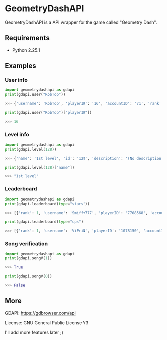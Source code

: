 ﻿# GeometryDashAPI

GeometryDashAPI is a API wrapper for the game called "Geometry Dash".

## Requirements
 - Python 2.25.1

## Examples

### User info
```python
import geometrydashapi as gdapi
print(gdapi.user("RobTop"))

>>> {'username': 'RobTop', 'playerID': '16', 'accountID': '71', 'rank': 249576, 'stars': 1927, 'diamonds': 1399, 'coins': 3, 'userCoins': 113, 'demons': 5, 'cp': 0, 'friendRequests': False, 'messages': 'off', 'commentHistory': 'all', 'moderator': 2, 'youtube': 'UCz_yk8mDSAnxJq0ar66L4sw', 'twitter': 'RobTopGames', 'twitch': 'robtopgames', 'icon': 255, 'ship': 158, 'ball': 106, 'ufo': 118, 'wave': 92, 'robot': 65, 'spider': 67, 'col1': 6, 'col2': 3, 'deathEffect': 1, 'glow': True}

print(gdapi.user("RobTop")["playerID"])

>>> 16
```

### Level info

```python
import geometrydashapi as gdapi
print(gdapi.level(128))

>>> {'name': '1st level', 'id': '128', 'description': '(No description provided)', 'author': 'real storm', 'playerID': '30144023', 'accountID': '6338004', 'difficulty': 'Hard'...

print(gdapi.level(128)["name"])

>>> "1st level"
```
### Leaderboard

```python
import geometrydashapi as gdapi
print(gdapi.leaderboard(type="stars"))

>>> [{'rank': 1, 'username': 'Smiffy777', 'playerID': '7708568', 'accountID': '1413859', 'stars': 181060, 'demons': 4212, 'cp': 0, 'coins': 149, 'usercoins': 37044, 'diamonds': 123499, 'icon': {'form': 'icon'...

print(gdapi.leaderboard(type="cps")

>>> [{'rank': 1, 'username': 'ViPriN', 'playerID': '1078150', 'accountID': '2795', 'stars': 23817, 'demons': 697, 'cp': 278, 'coins': 149, 'usercoins': 3008, 'diamonds': 25515, 'icon': {'form': 'icon', 'icon': 133, 'col1': 11...
```

### Song verification

```python
import geometrydashapi as gdapi
print(gdapi.songV(1))

>>> True

print(gdapi.songV(0))

>>> False
```
## More
GDAPI: https://gdbrowser.com/api

License: GNU General Public License V3

I'll add more features later ;)
